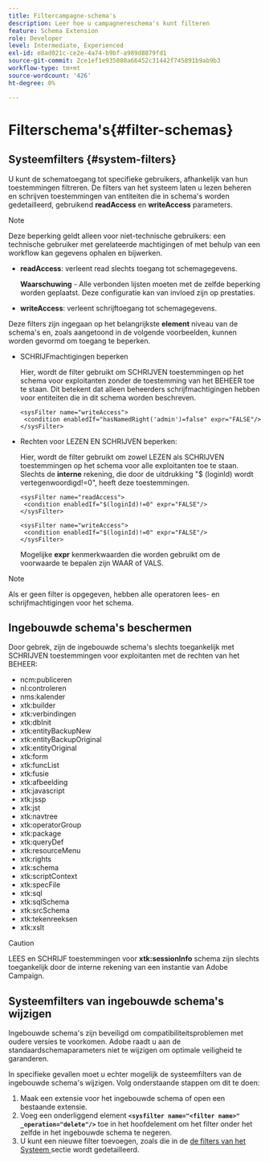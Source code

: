 ```yaml
---
title: Filtercampagne-schema's
description: Leer hoe u campagnereschema's kunt filteren
feature: Schema Extension
role: Developer
level: Intermediate, Experienced
exl-id: e8ad021c-ce2e-4a74-b9bf-a989d8879fd1
source-git-commit: 2ce1ef1e935080a66452c31442f745891b9ab9b3
workflow-type: tm+mt
source-wordcount: '426'
ht-degree: 0%

---
```


# Filterschema&#39;s{#filter-schemas}

## Systeemfilters {#system-filters}

U kunt de schematoegang tot specifieke gebruikers, afhankelijk van hun toestemmingen filtreren. De filters van het systeem laten u lezen beheren en schrijven toestemmingen van entiteiten die in schema&#39;s worden gedetailleerd, gebruikend **readAccess** en **writeAccess** parameters.

>[!NOTE]
>
>Deze beperking geldt alleen voor niet-technische gebruikers: een technische gebruiker met gerelateerde machtigingen of met behulp van een workflow kan gegevens ophalen en bijwerken.

* **readAccess**: verleent read slechts toegang tot schemagegevens.

  **Waarschuwing** - Alle verbonden lijsten moeten met de zelfde beperking worden geplaatst. Deze configuratie kan van invloed zijn op prestaties.

* **writeAccess**: verleent schrijftoegang tot schemagegevens.

Deze filters zijn ingegaan op het belangrijkste **element** niveau van de schema&#39;s en, zoals aangetoond in de volgende voorbeelden, kunnen worden gevormd om toegang te beperken.

* SCHRIJFmachtigingen beperken

  Hier, wordt de filter gebruikt om SCHRIJVEN toestemmingen op het schema voor exploitanten zonder de toestemming van het BEHEER toe te staan. Dit betekent dat alleen beheerders schrijfmachtigingen hebben voor entiteiten die in dit schema worden beschreven.

  ```
  <sysFilter name="writeAccess">      
   <condition enabledIf="hasNamedRight('admin')=false" expr="FALSE"/>    
  </sysFilter>
  ```

* Rechten voor LEZEN EN SCHRIJVEN beperken:

  Hier, wordt de filter gebruikt om zowel LEZEN als SCHRIJVEN toestemmingen op het schema voor alle exploitanten toe te staan. Slechts de **interne** rekening, die door de uitdrukking &quot;$ (loginId) wordt vertegenwoordigd!=0&quot;, heeft deze toestemmingen.

  ```
  <sysFilter name="readAccess"> 
   <condition enabledIf="$(loginId)!=0" expr="FALSE"/>
  </sysFilter>
  
  <sysFilter name="writeAccess">  
   <condition enabledIf="$(loginId)!=0" expr="FALSE"/>
  </sysFilter>
  ```

  Mogelijke **expr** kenmerkwaarden die worden gebruikt om de voorwaarde te bepalen zijn WAAR of VALS.

>[!NOTE]
>
>Als er geen filter is opgegeven, hebben alle operatoren lees- en schrijfmachtigingen voor het schema.

## Ingebouwde schema&#39;s beschermen

Door gebrek, zijn de ingebouwde schema&#39;s slechts toegankelijk met SCHRIJVEN toestemmingen voor exploitanten met de rechten van het BEHEER:

* ncm:publiceren
* nl:controleren
* nms:kalender
* xtk:builder
* xtk:verbindingen
* xtk:dbInit
* xtk:entityBackupNew
* xtk:entityBackupOriginal
* xtk:entityOriginal
* xtk:form
* xtk:funcList
* xtk:fusie
* xtk:afbeelding
* xtk:javascript
* xtk:jssp
* xtk:jst
* xtk:navtree
* xtk:operatorGroup
* xtk:package
* xtk:queryDef
* xtk:resourceMenu
* xtk:rights
* xtk:schema
* xtk:scriptContext
* xtk:specFile
* xtk:sql
* xtk:sqlSchema
* xtk:srcSchema
* xtk:tekenreeksen
* xtk:xslt

>[!CAUTION]
>
>LEES en SCHRIJF toestemmingen voor **xtk:sessionInfo** schema zijn slechts toegankelijk door de interne rekening van een instantie van Adobe Campaign.

## Systeemfilters van ingebouwde schema&#39;s wijzigen

Ingebouwde schema&#39;s zijn beveiligd om compatibiliteitsproblemen met oudere versies te voorkomen. Adobe raadt u aan de standaardschemaparameters niet te wijzigen om optimale veiligheid te garanderen.

In specifieke gevallen moet u echter mogelijk de systeemfilters van de ingebouwde schema&#39;s wijzigen. Volg onderstaande stappen om dit te doen:

1. Maak een extensie voor het ingebouwde schema of open een bestaande extensie.
1. Voeg een onderliggend element **`<sysfilter name="<filter name>" _operation="delete"/>`** toe in het hoofdelement om het filter onder het zelfde in het ingebouwde schema te negeren.
1. U kunt een nieuwe filter toevoegen, zoals die in de [ de filters van het Systeem ](#system-filters) sectie wordt gedetailleerd.
